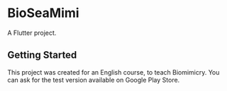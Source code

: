 # BioSeaMimi

A Flutter project.

## Getting Started

This project was created for an English course, to teach Biomimicry.
You can ask for the test version available on Google Play Store.
